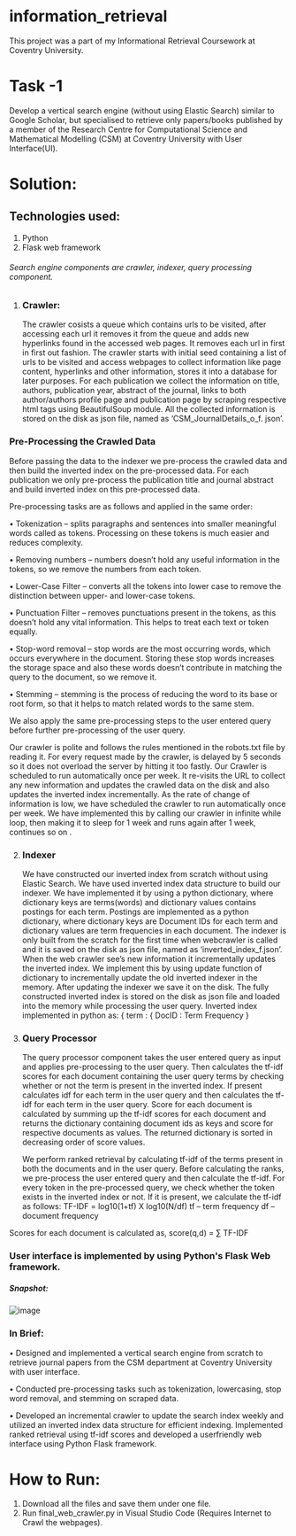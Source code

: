 # information_retrieval
This project was a part of my Informational Retrieval Coursework at Coventry University.
# Task -1 
Develop a vertical search engine (without using Elastic Search) similar to Google Scholar, but specialised to retrieve only papers/books published by a member of the Research Centre for Computational Science and Mathematical Modelling (CSM) at Coventry University with User Interface(UI).

# Solution:
## Technologies used:
1. Python
2. Flask web framework
###### Search engine components are crawler, indexer, query processing component. 

1. ### Crawler:
   The crawler cosists a queue which contains urls to be visited, after accessing each url it removes it from the queue and adds new hyperlinks found in the accessed web pages. It removes each url in first in first out fashion.
The crawler starts with initial seed containing a list of urls to be visited and access webpages to collect information like page content, hyperlinks and other information, stores it into a database for later purposes.  For each publication we collect the information on title, authors, publication year, abstract of the journal, links to both author/authors profile page and publication page by scraping respective html tags using BeautifulSoup module. All the collected information is stored on the disk as json file, named as ‘CSM_JournalDetails_o_f. json’.

### Pre-Processing the Crawled Data
Before passing the data to the indexer we pre-process the crawled data and then build the inverted index on the pre-processed data. For each publication we only pre-process the publication title and journal abstract and build inverted index on this pre-processed data.

Pre-processing tasks are as follows and applied in the same order:

•	Tokenization – splits paragraphs and sentences into smaller meaningful words called as tokens. Processing on these tokens is much easier and reduces complexity.

•	Removing numbers – numbers doesn’t hold any useful information in the tokens, so we remove the numbers from each token.

•	Lower-Case Filter – converts all the tokens into lower case to remove the distinction between upper- and lower-case tokens.

•	Punctuation Filter – removes punctuations present in the tokens, as this doesn’t hold any vital information. This helps to treat each text or token equally.

•	Stop-word removal – stop words are the most occurring words, which occurs everywhere in the document. Storing these stop words increases the storage space and also these words doesn’t contribute in matching the query to the document, so we remove it.

•	 Stemming – stemming is the process of reducing the word to its base or root form, so that it helps to match related words to the same stem.

We also apply the same pre-processing steps to the user entered query before further pre-processing of the user query.

Our crawler is polite and follows the rules mentioned in the robots.txt file by reading it. For every request made by the crawler, is delayed by 5 seconds so it does not overload the server by hitting it too fastly. 
Our Crawler is scheduled to run automatically once per week. It re-visits the URL to collect any new information and updates the crawled data on the disk and also updates the inverted index incrementally.
As the rate of change of information is low, we have scheduled the crawler to run automatically once per week. We have implemented this by calling our crawler in infinite while loop, then making it to sleep for 1 week and runs again after 1 week, continues so on .

2. ### Indexer
   
   We have constructed our inverted index from scratch without using Elastic Search. We have used inverted index data structure to build our indexer. We have implemented it by using a python dictionary, where dictionary keys are terms(words) and dictionary values contains postings for each term. Postings are implemented as a python dictionary, where dictionary keys are Document IDs for each term and dictionary values are term frequencies in each document.
   The indexer is only built from the scratch for the first time when webcrawler is called and it is saved on the disk as json file, named as ‘inverted_index_f.json’. When the web crawler see’s new information it incrementally updates the inverted index. 
We implement this by using update function of dictionary to incrementally update the old inverted indexer in the memory. After updating the indexer we save it on the disk.
The fully constructed inverted index is stored on the disk as json file and loaded into the memory while processing the user query.
 Inverted index implemented in python as:
{ term : { DocID : Term Frequency }

3. ### Query Processor
   The query processor component takes the user entered query as input and applies pre-processing to the user query. Then calculates the tf-idf scores for each document containing the user query terms by checking whether or not the term is present in the inverted index. If present calculates idf for each term in the user query and then calculates the tf-idf for each term in the user query. Score for each document is calculated by summing up the tf-idf scores for each document and returns the dictionary containing document ids as keys and score for respective documents as values. The returned dictionary is sorted in decreasing order of score values.

   We perform ranked retrieval by calculating tf-idf of the terms present in both the documents and in the user query.
Before calculating the ranks, we pre-process the user entered query and then calculate the tf-idf. For every token in the pre-processed query, we check whether the token exists in the inverted index or not. If it is present, we calculate the tf-idf as follows:
	TF-IDF = log10(1+tf) X log10(N/df)
tf – term frequency
df – document frequency

Scores for each document is calculated as,
score(q,d) = ∑ TF-IDF

### User interface is implemented by using Python's Flask Web framework.
##### Snapshot:
![image](https://github.com/MadhukeshK12/Implementing-Vertical-Search-Engine-without-using-Elastic-Search/assets/115413028/82ff0a87-e518-4c77-93bc-6fbff0357dbe)


### In Brief:
• Designed and implemented a vertical search engine from scratch to retrieve journal papers from the CSM
department at Coventry University with user interface.

• Conducted pre-processing tasks such as tokenization, lowercasing, stop word removal, and stemming on
scraped data.

• Developed an incremental crawler to update the search index weekly and utilized an inverted index data
structure for efficient indexing. Implemented ranked retrieval using tf-idf scores and developed a userfriendly web interface using Python Flask framework.


# How to Run:
1. Download all the files and save them under one file. 
2. Run final_web_crawler.py in Visual Studio Code  (Requires Internet to Crawl the webpages).
